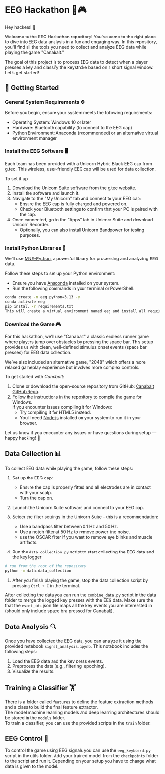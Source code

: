 # EEG Hackathon 🧠🎮

Hey hackers! 👋

Welcome to the EEG Hackathon repository! You've come to the right place to dive into EEG data analysis in a fun and engaging way.
In this repository, you'll find all the tools you need to collect and analyze EEG data while playing the game "Canabalt."

The goal of this project is to process EEG data to detect when a player presses a key and classify the keystroke based on a short signal window. Let’s get started!

## 🚀 Getting Started

### General System Requirements ⚙️

Before you begin, ensure your system meets the following requirements:

- Operating System: Windows 10 or later
- Hardware: Bluetooth capability (to connect to the EEG cap)
- Python Environment: Anaconda (recommended) or an alternative virtual environment manager

### Install the EEG Software 🖥️

Each team has been provided with a Unicorn Hybrid Black EEG cap from g.tec. This wireless, user-friendly EEG cap will be used for data collection.

To set it up:

1. Download the Unicorn Suite software from the g.tec website.
1. Install the software and launch it.
1. Navigate to the "My Unicorn" tab and connect to your EEG cap:
    - Ensure the EEG cap is fully charged and powered on.
    - Check your Bluetooth settings to confirm that your PC is paired with the cap.
1. Once connected, go to the "Apps" tab in Unicorn Suite and download Unicorn Recorder.
    - Optionally, you can also install Unicorn Bandpower for testing purposes.

### Install Python Libraries 🐍

We’ll use [MNE-Python](https://mne.tools/stable/index.html), a powerful library for processing and analyzing EEG data.

Follow these steps to set up your Python environment:

- Ensure you have [Anaconda](https://www.anaconda.com/docs/getting-started/miniconda/install#power-shell) installed on your system.
- Run the following commands in your terminal or PowerShell:

```bash
conda create -n eeg python=3.13 -y
conda activate eeg
pip install -r requirements.txt
This will create a virtual environment named eeg and install all required dependencies listed in requirements.txt.
```

### Download the Game 🎮
For this hackathon, we’ll use "Canabalt" a classic endless runner game where players jump over obstacles by pressing the space bar. This setup provides us with clean, well-defined stimulus onset events (space bar presses) for EEG data collection.

We’ve also included an alternative game, "2048" which offers a more relaxed gameplay experience but involves more complex controls.

To get started with _Canabalt_:

1. Clone or download the open-source repository from GitHub: [Canabalt GitHub Repo](https://github.com/ninjamuffin99/canabalt-hf).
1. Follow the instructions in the repository to compile the game for Windows. \
    If you encounter issues compiling it for Windows:
    - Try compiling it for HTML5 instead.
    - You’ll need [Node.js](https://nodejs.org/en/download) installed on your system to run it in your browser.

Let us know if you encounter any issues or have questions during setup — happy hacking! 🚀


## Data Collection 📊

To collect EEG data while playing the game, follow these steps:

1. Set up the EEG cap:
    - Ensure the cap is properly fitted and all electrodes are in contact with your scalp.
    - Turn the cap on.

1. Launch the Unicorn Suite software and connect to your EEG cap.

1. Select the filter settings in the Unicorn Suite - this is a recommendation:
    - Use a bandpass filter between 0.1 Hz and 50 Hz.
    - Use a notch filter at 50 Hz to remove power line noise.
    - use the OSCAR filter if you want to remove eye blinks and muscle artifacts.

1. Run the `data_collection.py` script to start collecting the EEG data and the key logger

```bash
# run from the root of the repository
python -m data.data_collection
```

1. After you finish playing the game, stop the data collection script by pressing `Ctrl + C` in the terminal.

After collecting the data you can run the `combine_data.py` script in the data folder to merge the logged key presses with the EEG data. Make sure the that the `event_ids` json file maps all the key events you are interessted in (should only include space bra pressed for Canabalt).

## Data Analysis 🔍

Once you have collected the EEG data, you can analyze it using the provided notebook `signal_analysis.ipynb`. 
This notebook includes the following steps:

1. Load the EEG data and the key press events.
1. Preprocess the data (e.g., filtering, epoching).
1. Visualize the results.

## Training a Classifier 🏋️

There is a folder called `features` to define the feature extraction methods and a class to build the final feature extractor. \
The model machine learning models and deep learning architectures should be stored in the `models` folder. \
To train a classifier, you can use the provided scripts in the `train` folder.

## EEG Control 🧠

To control the game using EEG signals you can use the `eeg_keyboard.py` script in the utils folder. Add your trained model from the `checkpoints` folder to the script and run it. Depending on your setup you have to change what data is given to the model.
